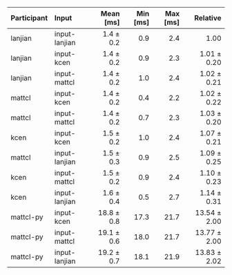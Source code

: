 | Participant | Input | Mean [ms] | Min [ms] | Max [ms] | Relative |
|:---|:---|---:|---:|---:|---:|
| lanjian | input-lanjian | 1.4 ± 0.2 | 0.9 | 2.4 | 1.00 |
| lanjian | input-kcen | 1.4 ± 0.2 | 0.9 | 2.3 | 1.01 ± 0.20 |
| lanjian | input-mattcl | 1.4 ± 0.2 | 1.0 | 2.4 | 1.02 ± 0.21 |
| mattcl | input-kcen | 1.4 ± 0.2 | 0.4 | 2.2 | 1.02 ± 0.22 |
| mattcl | input-mattcl | 1.4 ± 0.2 | 0.7 | 2.3 | 1.03 ± 0.20 |
| kcen | input-kcen | 1.5 ± 0.2 | 1.0 | 2.4 | 1.07 ± 0.21 |
| mattcl | input-lanjian | 1.5 ± 0.3 | 0.9 | 2.5 | 1.09 ± 0.25 |
| kcen | input-mattcl | 1.5 ± 0.2 | 0.9 | 2.4 | 1.10 ± 0.23 |
| kcen | input-lanjian | 1.6 ± 0.4 | 0.5 | 2.7 | 1.14 ± 0.31 |
| mattcl-py | input-kcen | 18.8 ± 0.8 | 17.3 | 21.7 | 13.54 ± 2.00 |
| mattcl-py | input-mattcl | 19.1 ± 0.6 | 18.0 | 21.7 | 13.77 ± 2.00 |
| mattcl-py | input-lanjian | 19.2 ± 0.7 | 18.1 | 21.9 | 13.83 ± 2.02 |
